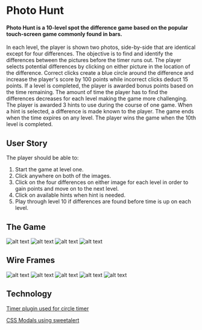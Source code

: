 # Photo Hunt #

#### Photo Hunt is a 10-level spot the difference game based on the popular touch-screen game commonly found in bars.

In each level, the player is shown two photos, side-by-side that are identical except for four differences. The objective is to find and identify the differences between the pictures before the timer runs out. The player selects potential differences by clicking on either picture in the location of the difference. Correct clicks create a blue circle around the difference and increase the player's score by 100 points while incorrect clicks deduct 15 points. If a level is completed, the player is awarded bonus points based on the time remaining. The amount of time the player has to find the differences decreases for each level making the game more challenging. The player is awarded 3 hints to use during the course of one game. When a hint is selected, a difference is made known to the player. The game ends when the time expires on any level. The player wins the game when the 10th level is completed.

## User Story ##

The player should be able to:
 1. Start the game at level one.
 2. Click anywhere on both of the images.
 3. Click on the four differences on either image for each level in order to gain points and move on to the next level.
 4. Click on available hints when hint is needed.
 5. Play through level 10 if differences are found before time is up on each level.

## The Game ##

![alt text](/images/PHScreenShot1.png)
![alt text](/images/PHScreenShot2.png)
![alt text](/images/PHScreenShot3.png)
![alt text](/images/PHScreenShot4.png)

## Wire Frames ##

![alt text](/images/PhotoHuntWireFrame1.jpg)
![alt text](/images/PhotoHuntWireFrame2.jpg)
![alt text](/images/PhotoHuntWireFrame3.jpg)
![alt text](/images/PhotoHuntWireFrame4.jpg)
![alt text](/images/PhotoHuntWireFrame5.jpg)

## Technology ##

[Timer plugin used for circle timer](http://www.jqueryscript.net/time-clock/SVG-Based-Circular-Timer-Plugin-For-jQuery-Circle-Timer.html)

[CSS Modals using sweetalert ](http://t4t5.github.io/sweetalert/)
